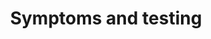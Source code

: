 ---
banner:
  content: If you think you have been exposed to COVID-19 and develop a fever and
    symptoms, such as cough or difficulty breathing, call your healthcare provider
    for medical advice.
  display: true
  heading: Call your doctor
layout: category
name: symptoms-and-testing
owner: CDC
questions:
- what-are-the-symptoms-and-complications-that-covid-19-can-cause
- how-are-people-tested
- should-i-be-tested-for-covid-19
- close-contact-will-i-be-tested
- kind-of-test-used-to-diagnose-covid19
- are-there-home-tests
- when-will-other-tests-be-authorized
- where-can-i-get-tested
- can-a-person-test-negative-and-later-test-positive-for-covid-19
- what-is-antibody-testing
- if-antibody-tests-not-used-for-diagnosis
- why-arent-blood-centers-testing
- on-medicare-and-someone-offered-me-a-test
redirect_from:
- /rumors/do-i-need-a-photo-id-to-be-tested/
title: Symptoms and testing
---